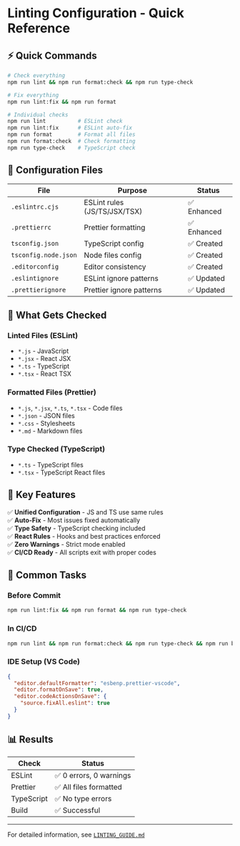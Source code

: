 # Linting Configuration - Quick Reference

## ⚡ Quick Commands

```bash
# Check everything
npm run lint && npm run format:check && npm run type-check

# Fix everything
npm run lint:fix && npm run format

# Individual checks
npm run lint          # ESLint check
npm run lint:fix      # ESLint auto-fix
npm run format        # Format all files
npm run format:check  # Check formatting
npm run type-check    # TypeScript check
```

## 📁 Configuration Files

| File                 | Purpose                      | Status     |
| -------------------- | ---------------------------- | ---------- |
| `.eslintrc.cjs`      | ESLint rules (JS/TS/JSX/TSX) | ✅ Enhanced |
| `.prettierrc`        | Prettier formatting          | ✅ Enhanced |
| `tsconfig.json`      | TypeScript config            | ✅ Created  |
| `tsconfig.node.json` | Node files config            | ✅ Created  |
| `.editorconfig`      | Editor consistency           | ✅ Created  |
| `.eslintignore`      | ESLint ignore patterns       | ✅ Updated  |
| `.prettierignore`    | Prettier ignore patterns     | ✅ Updated  |

## 🎯 What Gets Checked

### Linted Files (ESLint)

- `*.js` - JavaScript
- `*.jsx` - React JSX
- `*.ts` - TypeScript
- `*.tsx` - React TSX

### Formatted Files (Prettier)

- `*.js`, `*.jsx`, `*.ts`, `*.tsx` - Code files
- `*.json` - JSON files
- `*.css` - Stylesheets
- `*.md` - Markdown files

### Type Checked (TypeScript)

- `*.ts` - TypeScript files
- `*.tsx` - TypeScript React files

## 🚀 Key Features

✅ **Unified Configuration** - JS and TS use same rules  
✅ **Auto-Fix** - Most issues fixed automatically  
✅ **Type Safety** - TypeScript checking included  
✅ **React Rules** - Hooks and best practices enforced  
✅ **Zero Warnings** - Strict mode enabled  
✅ **CI/CD Ready** - All scripts exit with proper codes

## 🔧 Common Tasks

### Before Commit

```bash
npm run lint:fix && npm run format && npm run type-check
```

### In CI/CD

```bash
npm run lint && npm run format:check && npm run type-check && npm run build
```

### IDE Setup (VS Code)

```json
{
  "editor.defaultFormatter": "esbenp.prettier-vscode",
  "editor.formatOnSave": true,
  "editor.codeActionsOnSave": {
    "source.fixAll.eslint": true
  }
}
```

## 📊 Results

| Check      | Status                 |
| ---------- | ---------------------- |
| ESLint     | ✅ 0 errors, 0 warnings |
| Prettier   | ✅ All files formatted  |
| TypeScript | ✅ No type errors       |
| Build      | ✅ Successful           |

---

For detailed information, see [`LINTING_GUIDE.md`](./LINTING_GUIDE.md)
